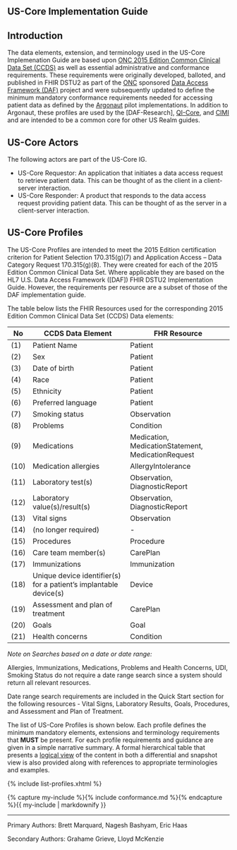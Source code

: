## US-Core Implementation Guide

## Introduction

The data elements, extension, and terminology used in the US-Core Implemenation Guide are based upon [ONC 2015 Edition Common Clinical Data Set (CCDS)] as well as essential administrative and conformance requirements.   These requirements were originally developed, balloted, and published in FHIR DSTU2 as part of the [ONC] sponsored [Data Access Framework (DAF)] project and were subsequently updated to define the minimum mandatory conformance requirements needed for accessing patient data as defined by the [Argonaut] pilot implementations.  In addition to Argonaut, these profiles are used by the [DAF-Research], [QI-Core], and [CIMI] and are intended to be a common core for other US Realm guides.

## US-Core Actors

The following actors are part of the US-Core IG.

* US-Core Requestor: An application that initiates a data access request to retrieve patient data. This can be thought of as the client in a client-server interaction.
* US-Core Responder: A product that responds to the data access request providing patient data. This can be thought of as the server in a client-server interaction.


## US-Core Profiles

The US-Core Profiles are intended to meet the 2015 Edition certification criterion for Patient Selection 170.315(g)(7) and Application Access – Data Category Request 170.315(g)(8). They were created for each of the 2015 Edition Common Clinical Data Set. Where applicable they are based on the HL7 U.S. Data Access Framework ([DAF]) FHIR DSTU2 Implementation Guide. However, the requirements per resource are a subset of those of the DAF implementation guide.

The table below lists the FHIR Resources used for the corresponding 2015 Edition Common Clinical Data Set (CCDS) Data elements:

No| CCDS Data Element | FHR Resource
---|---|---|
(1) |  Patient Name | Patient
(2) |  Sex | Patient
(3) |  Date of birth | Patient
(4) |  Race | Patient
(5) |  Ethnicity | Patient
(6) |  Preferred language | Patient
(7) |  Smoking status | Observation
(8) |  Problems | Condition
(9) |  Medications | Medication, MedicationStatement, MedicationRequest
(10) |  Medication allergies | AllergyIntolerance
(11) |  Laboratory test(s) | Observation, DiagnosticReport
(12) |  Laboratory value(s)/result(s) | Observation, DiagnosticReport
(13) |  Vital signs | Observation
(14) |  (no longer required) | -
(15) |  Procedures | Procedure
(16) |  Care team member(s) | CarePlan
(17) |  Immunizations | Immunization
(18) |  Unique device identifier(s) for a patient’s implantable device(s) | Device
(19) |  Assessment and plan of treatment | CarePlan
(20) |  Goals | Goal
(21) |  Health concerns | Condition

*Note on Searches based on a date or date range:*

Allergies, Immunizations, Medications, Problems and Health Concerns, UDI, Smoking Status do not require a date range search since a system should return all relevant resources.

Date range search requirements are included in the Quick Start section for the following resources - Vital Signs, Laboratory Results, Goals, Procedures, and Assessment and Plan of Treatment.


The list of US-Core Profiles is shown below.  Each profile defines the minimum mandatory elements, extensions and terminology requirements that **MUST** be present. For each profile requirements and guidance are given in a simple narrative summary. A formal hierarchical table that presents a [logical view] of the content in both a differential and snapshot view is also provided along with references to appropriate terminologies and examples.


{% include list-profiles.xhtml %}


{% capture my-include %}{% include conformance.md %}{% endcapture %}{{ my-include | markdownify }}

----


Primary Authors: Brett Marquard, Nagesh Bashyam, Eric Haas

Secondary Authors: Grahame Grieve, Lloyd McKenzie



[QI-Core]:https://oncprojectracking.healthit.gov/wiki/display/TechLabSC/CQF+Home
[CIMI]:http://www.opencimi.org
[Argonaut]: http://argonautwiki.hl7.org/index.php?title=Main_Page
[US-Core]: US-Core.html
[US-Core]: US-Core.html
[US-Core-Research]: US-Core-research.html
[US-Core Security]: US-Core-security.html
[ONC]: http://www.healthit.gov/newsroom/about-onc
[Data Access Framework (DAF)]: http://wiki.siframework.org/Data+Access+Framework+Homepage
[PCORnet]: http://www.pcornet.org/
[Argonaut]: http://argonautwiki.hl7.org/index.php?title=Main_Page
[ONC 2015 Edition Common Clinical Data Set (CCDS)]: https://www.healthit.gov/sites/default/files/2015Ed_CCG_CCDS.pdf
[profiles]: http://hl7.org/fhir/profiling.html
[logical view]: http://hl7.org/fhir/formats.html#table
[StructureDefinitions]: http://hl7.org/fhir/structuredefinition.html
[Value sets]: http://hl7.org/fhir/valueset.html
[CodeSystem]: http://hl7.org/fhir/codesystem.html
[ConceptMap]: http://hl7.org/fhir/conceptmap.html
[NamingSystem]: http://hl7.org/fhir/namingsystem.html
[FHIR Conformance Rules]: http://hl7.org/fhir/capabilitystatement-rules.html
[dataAbsentReason]: http://hl7.org/fhir/extension-data-absent-reason.html
[FHIR Terminology]: http://hl7.org/fhir/terminologies.html
[FHIR RESTful API]: http://hl7.org/fhir/http.html
[HTTP]: http://hl7.org/fhir/http.html
[FHIR Data Types]: http://hl7.org/fhir/datatypes.html
[FHIR Search]: http://hl7.org/fhir/search.html
[FHIR Resource]: http://hl7.org/fhir/formats.html
